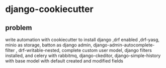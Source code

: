 # django-cookiecutter
## problem
write automation with cookiecutter to install django ,drf enabled ,drf-yasg, minio as storage, batton as django admin, django-admin-autocomplete-filter , drf-writable-nested, complete custom user model, django filters installed, and celery with rabbitmq, django-ckeditor, django-simple-history with base model with default created and modified fields
